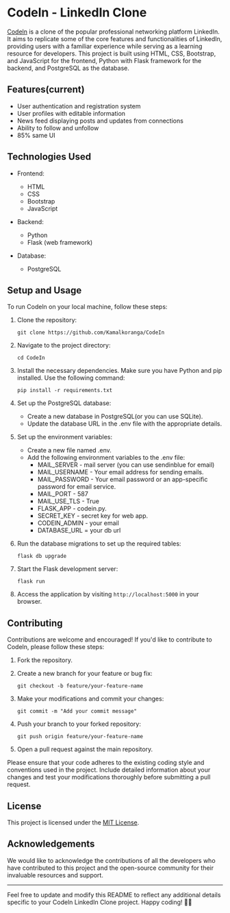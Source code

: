 # Codeln - LinkedIn Clone

[Codeln](https://codein.up.railway.app) is a clone of the popular professional networking platform LinkedIn. It aims to replicate some of the core features and functionalities of LinkedIn, providing users with a familiar experience while serving as a learning resource for developers. This project is built using HTML, CSS, Bootstrap, and JavaScript for the frontend, Python with Flask framework for the backend, and PostgreSQL as the database.

## Features(current)

- User authentication and registration system
- User profiles with editable information
- News feed displaying posts and updates from connections
- Ability to follow and unfollow
- 85% same UI

## Technologies Used

- Frontend:
  - HTML
  - CSS
  - Bootstrap
  - JavaScript

- Backend:
  - Python
  - Flask (web framework)

- Database:
  - PostgreSQL

## Setup and Usage

To run Codeln on your local machine, follow these steps:

1. Clone the repository:

   ```
   git clone https://github.com/Kamalkoranga/CodeIn
   ```

2. Navigate to the project directory:

    ```
    cd CodeIn
    ```

3. Install the necessary dependencies. Make sure you have Python and pip installed. Use the following command:

   ```
   pip install -r requirements.txt
   ```

4. Set up the PostgreSQL database:

   - Create a new database in PostgreSQL(or you can use SQLite).
   - Update the database URL in the .env file with the appropriate details.

5. Set up the environment variables:

    - Create a new file named .env.
    - Add the following environment variables to the .env file:
      - MAIL_SERVER - mail server (you can use sendinblue for email)
      - MAIL_USERNAME - Your email address for sending emails.
      - MAIL_PASSWORD - Your email password or an app-specific password for email service.
      - MAIL_PORT - 587
      - MAIL_USE_TLS - True
      - FLASK_APP - codein.py.
      - SECRET_KEY - secret key for web app.
      - CODEIN_ADMIN - your email
      - DATABASE_URL = your db url

6. Run the database migrations to set up the required tables:

   ```
   flask db upgrade
   ```

5. Start the Flask development server:

   ```
   flask run
   ```

6. Access the application by visiting `http://localhost:5000` in your browser.

## Contributing

Contributions are welcome and encouraged! If you'd like to contribute to Codeln, please follow these steps:

1. Fork the repository.

2. Create a new branch for your feature or bug fix:

   ```
   git checkout -b feature/your-feature-name
   ```

3. Make your modifications and commit your changes:

   ```
   git commit -m "Add your commit message"
   ```

4. Push your branch to your forked repository:

   ```
   git push origin feature/your-feature-name
   ```

5. Open a pull request against the main repository.

Please ensure that your code adheres to the existing coding style and conventions used in the project. Include detailed information about your changes and test your modifications thoroughly before submitting a pull request.

## License

This project is licensed under the [MIT License](LICENSE).

## Acknowledgements

We would like to acknowledge the contributions of all the developers who have contributed to this project and the open-source community for their invaluable resources and support.

---

Feel free to update and modify this README to reflect any additional details specific to your Codeln LinkedIn Clone project. Happy coding! 🚀✨

